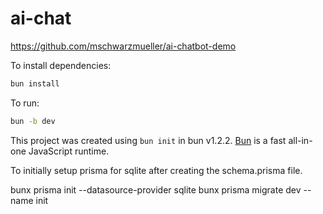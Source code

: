 # ai-chat
https://github.com/mschwarzmueller/ai-chatbot-demo

To install dependencies:

```bash
bun install
```

To run:

```bash
bun -b dev
```

This project was created using `bun init` in bun v1.2.2. [Bun](https://bun.sh) is a fast all-in-one JavaScript runtime.


To initially setup prisma for sqlite after creating the schema.prisma file.

 bunx prisma init --datasource-provider sqlite
 bunx prisma migrate dev --name init
